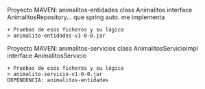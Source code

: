 
Proyecto MAVEN: animalitos-entidades
    class Animalitos
    interface AnimalitosRepository... que spring auto. me implementa

    + Pruebas de esos ficheros y su lógica
    > animalito-entidades-v1-0-0.jar
   
Proyecto MAVEN: animalitos-servicios
    class     AnimalitosServicioImpl
    interface AnimalitosServicio

    + Pruebas de esos ficheros y su lógica
    > animalito-servicio-v1-0-0.jar
    DEPENDENCIA: animalitos-entidades

